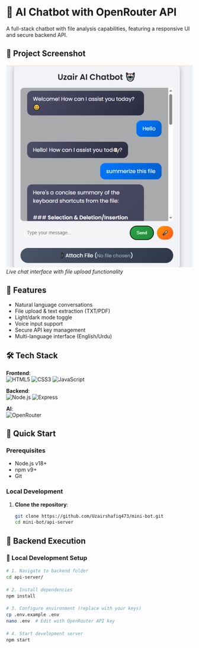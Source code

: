 # 🤖 AI Chatbot with OpenRouter API

A full-stack chatbot with file analysis capabilities, featuring a responsive UI and secure backend API.

## 📸 Project Screenshot

![Chatbot Interface Demo](./screenshot.png)  
*Live chat interface with file upload functionality*

## 🌟 Features
- Natural language conversations
- File upload & text extraction (TXT/PDF)
- Light/dark mode toggle
- Voice input support
- Secure API key management
- Multi-language interface (English/Urdu)

## 🛠️ Tech Stack
**Frontend**:  
![HTML5](https://img.shields.io/badge/HTML5-E34F26?style=flat&logo=html5&logoColor=white)
![CSS3](https://img.shields.io/badge/CSS3-1572B6?style=flat&logo=css3&logoColor=white)
![JavaScript](https://img.shields.io/badge/JavaScript-F7DF1E?style=flat&logo=javascript&logoColor=black)

**Backend**:  
![Node.js](https://img.shields.io/badge/Node.js-339933?style=flat&logo=nodedotjs&logoColor=white)
![Express](https://img.shields.io/badge/Express-000000?style=flat&logo=express&logoColor=white)

**AI**:  
![OpenRouter](https://img.shields.io/badge/OpenRouter-5865F2?style=flat&logo=openai&logoColor=white)

## 🚀 Quick Start

### Prerequisites
- Node.js v18+
- npm v9+
- Git

### Local Development
1. **Clone the repository**:
   ```bash
   git clone https://github.com/Uzairshafiq473/mini-bot.git
   cd mini-bot/api-server

## 🚀 Backend Execution

### 🔧 Local Development Setup
```bash
# 1. Navigate to backend folder
cd api-server/

# 2. Install dependencies
npm install

# 3. Configure environment (replace with your keys)
cp .env.example .env
nano .env  # Edit with OpenRouter API key

# 4. Start development server
npm start
